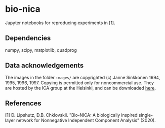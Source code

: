 # bio-nica
Jupyter notebooks for reproducing experiments in [1].
## Dependencies
numpy, scipy, matplotlib, quadprog
## Data acknowledgements
The images in the folder `images/` are copyrighted (c) Janne Sinkkonen 1994, 1995, 1996, 1997. Copying is permitted only for noncommercial use. They are hosted by the ICA group at the Helsinki, and can be downloaded [here](https://web.archive.org/web/20150412005848/https://research.ics.aalto.fi/ica/data/images/).
## References
[1] D. Lipshutz, D.B. Chklovskii. "Bio-NICA: A biologically inspired single-layer network for Nonnegative Independent Component Analysis" (2020).
